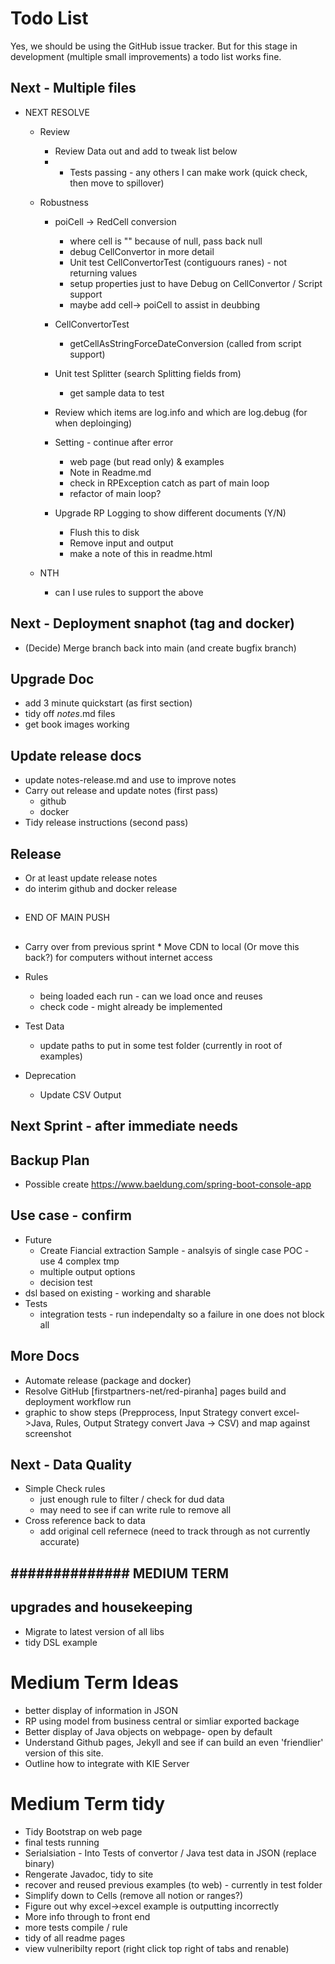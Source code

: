 # Todo List

Yes, we should be using the GitHub issue tracker. But for this stage in development (multiple small improvements) a todo list works fine.


## Next - Multiple files

* NEXT RESOLVE

    * Review
        * Review Data out and add to tweak list below
        * * Tests passing - any others I can make work (quick check, then move to spillover)
    * Robustness

        * poiCell -> RedCell conversion
            * where cell is "" because of null, pass back null 
            * debug CellConvertor in more detail
            * Unit test CellConvertorTest (contiguours ranes) - not returning values
            * setup properties just to have Debug on CellConvertor / Script support
            * maybe add cell-> poiCell to assist in deubbing
        * CellConvertorTest
            * getCellAsStringForceDateConversion (called from script support)
        

        * Unit test Splitter (search Splitting fields from)
            * get sample data to test
        * Review which items are log.info and which are log.debug (for when deploinging)
        * Setting - continue after error
            * web page (but read only) & examples
            * Note in Readme.md
            * check in RPException catch as part of main loop
            * refactor of main loop?
        * Upgrade RP Logging to show different documents (Y/N)
            * Flush this to disk
            * Remove input and output
            * make a note of this in readme.html

    
    * NTH
        * can I use rules to support the above
        

## Next - Deployment snaphot (tag and docker)

* (Decide) Merge branch back into main (and create bugfix branch)


## Upgrade Doc
* add 3 minute quickstart (as first section)
* tidy off *notes*.md files
* get book images working

## Update release docs
* update notes-release.md and use to improve notes
* Carry out release and update notes (first pass)
    * github
    * docker
* Tidy release instructions (second pass)

## Release
* Or at least update release notes
* do interim github and docker release


## ################
* END OF MAIN PUSH
## ################

* Carry over from previous sprint
         * Move CDN to local (Or move this back?) for computers without internet access

* Rules 
    * being loaded each run - can we load once and reuses
    * check code - might already be implemented

* Test Data
    * update paths to put in some test folder (currently in root of examples)

* Deprecation
    * Update CSV Output


## ##############

## Next Sprint - after immediate needs

## Backup Plan
* Possible create https://www.baeldung.com/spring-boot-console-app


## Use case - confirm

* Future
    * Create Fiancial extraction Sample - analsyis of single case POC - use 4 complex tmp
    * multiple output options
    * decision test
* dsl based on existing - working and sharable
* Tests
    * integration tests - run  independalty so a failure in one does not block all

## More Docs
* Automate release (package and docker)
* Resolve GitHub [firstpartners-net/red-piranha] pages build and deployment workflow run 
* graphic to show steps (Prepprocess, Input Strategy convert excel->Java, Rules, Output Strategy convert Java -> CSV) and map against screenshot

    
## Next - Data Quality
* Simple Check rules
    * just enough rule to filter / check for dud data
    * may need to see if can write rule to remove all
* Cross reference back to data
    * add original cell refernece (need to track through as not currently accurate)


## ############## MEDIUM TERM

## upgrades and housekeeping

* Migrate to latest version of all libs
* tidy DSL example


# Medium Term Ideas
* better display of information in JSON
* RP using model from business central or simliar exported backage
* Better display of Java objects on webpage- open by default
* Understand Github pages, Jekyll and see if can build an even 'friendlier' version of this site.
* Outline how to integrate with KIE Server


# Medium Term tidy
* Tidy Bootstrap on web page
* final tests running
* Serialsiation - Into Tests of convertor / Java test data in JSON (replace binary)
* Rengerate Javadoc, tidy to site
* recover and reused previous examples (to web) - currently in test folder
* Simplify down to Cells (remove all notion or ranges?)
* Figure out why excel->excel example is outputting incorrectly
* More info through to front end
* more tests compile / rule
* tidy of all readme pages
* view vulneribilty report (right click top right of tabs and renable)


